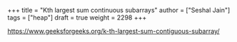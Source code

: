 +++
title = "Kth largest sum continuous subarrays"
author = ["Seshal Jain"]
tags = ["heap"]
draft = true
weight = 2298
+++

<https://www.geeksforgeeks.org/k-th-largest-sum-contiguous-subarray/>
